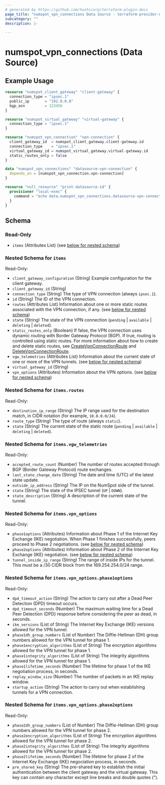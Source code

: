 ```yaml
---
# generated by https://github.com/hashicorp/terraform-plugin-docs
page_title: "numspot_vpn_connections Data Source - terraform-provider-numspot"
subcategory: ""
description: |-
  
---
```


# numspot_vpn_connections (Data Source)



## Example Usage

```terraform
resource "numspot_client_gateway" "client-gateway" {
  connection_type = "ipsec.1"
  public_ip       = "192.0.0.0"
  bgp_asn         = 123456
}

resource "numspot_virtual_gateway" "virtual-gateway" {
  connection_type = "ipsec.1"
}

resource "numspot_vpn_connection" "vpn-connection" {
  client_gateway_id  = numspot_client_gateway.client-gateway.id
  connection_type    = "ipsec.1"
  virtual_gateway_id = numspot_virtual_gateway.virtual-gateway.id
  static_routes_only = false
}

data "numspot_vpn_connections" "datasource-vpn-connection" {
  depends_on = [numspot_vpn_connection.vpn-connection]
}

resource "null_resource" "print-datasource-id" {
  provisioner "local-exec" {
    command = "echo data.numspot_vpn_connections.datasource-vpn-connection.items.0.id"
  }
}
```

<!-- schema generated by tfplugindocs -->
## Schema

### Read-Only

- `items` (Attributes List) (see [below for nested schema](#nestedatt--items))

<a id="nestedatt--items"></a>
### Nested Schema for `items`

Read-Only:

- `client_gateway_configuration` (String) Example configuration for the client gateway.
- `client_gateway_id` (String)
- `connection_type` (String) The type of VPN connection (always `ipsec.1`).
- `id` (String) The ID of the VPN connection.
- `routes` (Attributes List) Information about one or more static routes associated with the VPN connection, if any. (see [below for nested schema](#nestedatt--items--routes))
- `state` (String) The state of the VPN connection (`pending` \| `available` \| `deleting` \| `deleted`).
- `static_routes_only` (Boolean) If false, the VPN connection uses dynamic routing with Border Gateway Protocol (BGP). If true, routing is controlled using static routes. For more information about how to create and delete static routes, see [CreateVpnConnectionRoute](#createvpnconnectionroute) and [DeleteVpnConnectionRoute](#deletevpnconnectionroute).
- `vgw_telemetries` (Attributes List) Information about the current state of one or more of the VPN tunnels. (see [below for nested schema](#nestedatt--items--vgw_telemetries))
- `virtual_gateway_id` (String)
- `vpn_options` (Attributes) Information about the VPN options. (see [below for nested schema](#nestedatt--items--vpn_options))

<a id="nestedatt--items--routes"></a>
### Nested Schema for `items.routes`

Read-Only:

- `destination_ip_range` (String) The IP range used for the destination match, in CIDR notation (for example, `10.0.0.0/24`).
- `route_type` (String) The type of route (always `static`).
- `state` (String) The current state of the static route (`pending` \| `available` \| `deleting` \| `deleted`).


<a id="nestedatt--items--vgw_telemetries"></a>
### Nested Schema for `items.vgw_telemetries`

Read-Only:

- `accepted_route_count` (Number) The number of routes accepted through BGP (Border Gateway Protocol) route exchanges.
- `last_state_change_date` (String) The date and time (UTC) of the latest state update.
- `outside_ip_address` (String) The IP on the NumSpot side of the tunnel.
- `state` (String) The state of the IPSEC tunnel (`UP` \| `DOWN`).
- `state_description` (String) A description of the current state of the tunnel.


<a id="nestedatt--items--vpn_options"></a>
### Nested Schema for `items.vpn_options`

Read-Only:

- `phase1options` (Attributes) Information about Phase 1 of the Internet Key Exchange (IKE) negotiation. When Phase 1 finishes successfully, peers proceed to Phase 2 negotiations. (see [below for nested schema](#nestedatt--items--vpn_options--phase1options))
- `phase2options` (Attributes) Information about Phase 2 of the Internet Key Exchange (IKE) negotiation. (see [below for nested schema](#nestedatt--items--vpn_options--phase2options))
- `tunnel_inside_ip_range` (String) The range of inside IPs for the tunnel. This must be a /30 CIDR block from the 169.254.254.0/24 range.

<a id="nestedatt--items--vpn_options--phase1options"></a>
### Nested Schema for `items.vpn_options.phase1options`

Read-Only:

- `dpd_timeout_action` (String) The action to carry out after a Dead Peer Detection (DPD) timeout occurs.
- `dpd_timeout_seconds` (Number) The maximum waiting time for a Dead Peer Detection (DPD) response before considering the peer as dead, in seconds.
- `ike_versions` (List of String) The Internet Key Exchange (IKE) versions allowed for the VPN tunnel.
- `phase1dh_group_numbers` (List of Number) The Diffie-Hellman (DH) group numbers allowed for the VPN tunnel for phase 1.
- `phase1encryption_algorithms` (List of String) The encryption algorithms allowed for the VPN tunnel for phase 1.
- `phase1integrity_algorithms` (List of String) The integrity algorithms allowed for the VPN tunnel for phase 1.
- `phase1lifetime_seconds` (Number) The lifetime for phase 1 of the IKE negotiation process, in seconds.
- `replay_window_size` (Number) The number of packets in an IKE replay window.
- `startup_action` (String) The action to carry out when establishing tunnels for a VPN connection.


<a id="nestedatt--items--vpn_options--phase2options"></a>
### Nested Schema for `items.vpn_options.phase2options`

Read-Only:

- `phase2dh_group_numbers` (List of Number) The Diffie-Hellman (DH) group numbers allowed for the VPN tunnel for phase 2.
- `phase2encryption_algorithms` (List of String) The encryption algorithms allowed for the VPN tunnel for phase 2.
- `phase2integrity_algorithms` (List of String) The integrity algorithms allowed for the VPN tunnel for phase 2.
- `phase2lifetime_seconds` (Number) The lifetime for phase 2 of the Internet Key Exchange (IKE) negociation process, in seconds.
- `pre_shared_key` (String) The pre-shared key to establish the initial authentication between the client gateway and the virtual gateway. This key can contain any character except line breaks and double quotes (&quot;).
